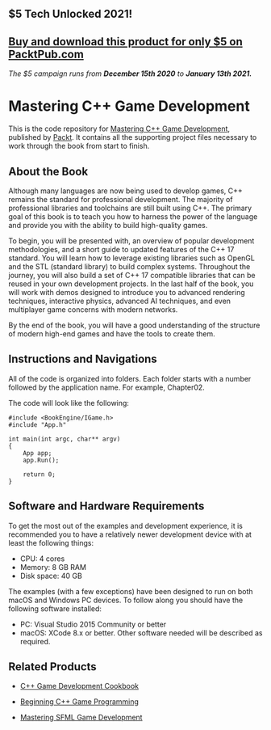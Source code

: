 ## $5 Tech Unlocked 2021!
[Buy and download this product for only $5 on PacktPub.com](https://www.packtpub.com/)
-----
*The $5 campaign         runs from __December 15th 2020__ to __January 13th 2021.__*


# 	Mastering C++ Game Development
This is the code repository for [Mastering C++ Game Development](https://www.packtpub.com/game-development/mastering-c-game-development?utm_source=github&utm_medium=repository&utm_content=9781788629225), published by [Packt](https://www.packtpub.com). It contains all the supporting project files necessary to work through the book from start to finish.

## About the Book
Although many languages are now being used to develop games, C++ remains the standard for professional development. The majority of professional libraries and toolchains are still built using C++. The primary goal of this book is to teach you how to harness the power of the language and provide you with the ability to build high-quality games.

To begin, you will be presented with, an overview of popular development methodologies, and a short guide to updated features of the C++ 17 standard. You will learn how to leverage existing libraries such as OpenGL and the STL (standard library) to build complex systems. Throughout the journey, you will also build a set of C++ 17 compatible libraries that can be reused in your own development projects. In the last half of the book, you will work with demos designed to introduce you to advanced rendering techniques, interactive physics, advanced AI techniques, and even multiplayer game concerns with modern networks.

By the end of the book, you will have a good understanding of the structure of modern high-end games and have the tools to create them.

## Instructions and Navigations
All of the code is organized into folders. Each folder starts with a number followed by the application name. For example, Chapter02.

The code will look like the following:
```
#include <BookEngine/IGame.h>
#include "App.h"

int main(int argc, char** argv)
{
	App app;
	app.Run();

	return 0;
}
```
## Software and Hardware Requirements

To get the most out of the examples and development experience, it is recommended you to have a relatively newer development device with at least the following things:
* CPU: 4 cores
* Memory: 8 GB RAM
* Disk space: 40 GB

The examples (with a few exceptions) have been designed to run on both macOS and Windows PC devices.
To follow along you should have the following software installed:

* PC: Visual Studio 2015 Community or better
* macOS: XCode 8.x or better.
Other software needed will be described as required.

## Related Products
* [C++ Game Development Cookbook](https://www.packtpub.com/game-development/c-game-development-cookbook?utm_source=github&utm_medium=repository&utm_content=9781785882722)

* [Beginning C++ Game Programming](https://www.packtpub.com/game-development/beginning-c-game-programming?utm_source=github&utm_medium=repository&utm_content=9781786466198)

* [Mastering SFML Game Development](https://www.packtpub.com/game-development/mastering-sfml-game-development?utm_source=github&utm_medium=repository&utm_content=9781786469885)
